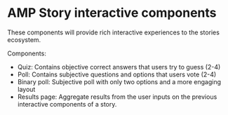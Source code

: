 # AMP Story interactive components

These components will provide rich interactive experiences to the stories ecosystem.

Components:

- Quiz: Contains objective correct answers that users try to guess (2-4)
- Poll: Contains subjective questions and options that users vote (2-4)
- Binary poll: Subjective poll with only two options and a more engaging layout
- Results page: Aggregate results from the user inputs on the previous interactive components of a story.
